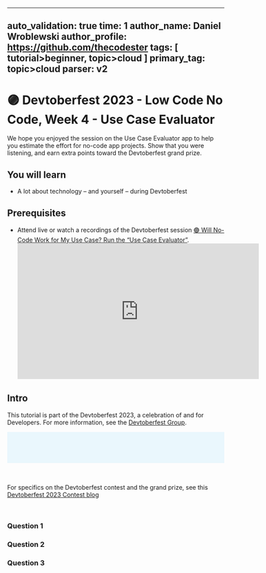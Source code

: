 ---
auto_validation: true
time: 1
author_name: Daniel Wroblewski
author_profile: https://github.com/thecodester
tags: [ tutorial>beginner, topic>cloud ]
primary_tag: topic>cloud 
parser: v2
----

# 🟣 Devtoberfest 2023 - Low Code No Code, Week 4 - Use Case Evaluator 
<!-- description --> We hope you enjoyed the session on the Use Case Evaluator app to help you estimate the effort for no-code app projects. Show that you were listening, and earn extra points toward the Devtoberfest grand prize.
 
## You will learn
- A lot about technology – and yourself – during Devtoberfest 

## Prerequisites
- Attend live or watch a recordings of the Devtoberfest session [🟣 Will No-Code Work for My Use Case? Run the “Use Case Evaluator”](https://www.youtube.com/watch?v=cq2YAquXrPU). <iframe width="560" height="315" src="https://www.youtube.com/embed/cq2YAquXrPU" frameborder="0" allowfullscreen></iframe>


## Intro
This tutorial is part of the Devtoberfest 2023, a celebration of and for Developers. For more information, see the [Devtoberfest Group](https://groups.community.sap.com/t5/devtoberfest/gh-p/Devtoberfest).

![Devtoberfest](devtoberfest-banner.gif)

&nbsp;

For specifics on the Devtoberfest contest and the grand prize, see this [Devtoberfest 2023 Contest blog](https://groups.community.sap.com/t5/devtoberfest-blog-posts/devtoberfest-2023-contest/ba-p/9357)

&nbsp;

### Question 1

### Question 2

### Question 3
